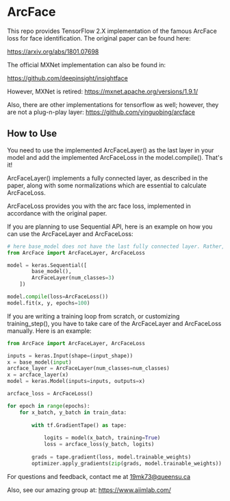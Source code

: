 # ArcFace
This repo provides TensorFlow 2.X implementation of the famous ArcFace loss for face identification. The original paper can be found here:

https://arxiv.org/abs/1801.07698

The official MXNet implementation can also be found in: 

https://github.com/deepinsight/insightface

However, MXNet is retired: 
https://mxnet.apache.org/versions/1.9.1/

Also, there are other implementations for tensorflow as well; however, they are not a plug-n-play layer:
https://github.com/yinguobing/arcface


## How to Use
You need to use the implemented ArcFaceLayer() as the last layer in your model and add the implemented ArcFaceLoss in the
model.compile(). That's it! 

ArcFaceLayer() implements a fully connected layer, as described in the paper, along with some normalizations which are essential to calculate ArcFaceLoss.

ArcFaceLoss provides you with the arc face loss, implemented in accordance with the original paper.

If you are planning to use Sequential API, here is an example on how you can use the ArcFaceLayer and ArcFaceLoss:

```python
# here base_model does not have the last fully connected layer. Rather, ArcFaceLayer acts as a fully connected layer.
from ArcFace import ArcFaceLayer, ArcFaceLoss

model = keras.Sequential([
        base_model(),
        ArcFaceLayer(num_classes=3)
    ])

model.compile(loss=ArcFaceLoss())
model.fit(x, y, epochs=100)
```

If you are writing a training loop from scratch, or customizing training_step(), you have to 
take care of the ArcFaceLayer and ArcFaceLoss manually. Here is an example:

```python
from ArcFace import ArcFaceLayer, ArcFaceLoss

inputs = keras.Input(shape=(input_shape))
x = base_model(input)
arcface_layer = ArcFaceLayer(num_classes=num_classes)
x = arcface_layer(x)
model = keras.Model(inputs=inputs, outputs=x)

arcface_loss = ArcFaceLoss()

for epoch in range(epochs):
    for x_batch, y_batch in train_data:
        
        with tf.GradientTape() as tape:
            
            logits = model(x_batch, training=True)
            loss = arcface_loss(y_batch, logits)
        
        grads = tape.gradient(loss, model.trainable_weights)
        optimizer.apply_gradients(zip(grads, model.trainable_weights))
```


For questions and feedback, contact me at 19mk73@queensu.ca

Also, see our amazing group at: https://www.aiimlab.com/